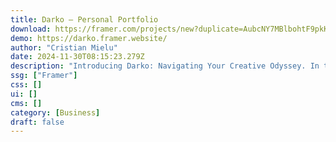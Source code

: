 ```yaml
---
title: Darko — Personal Portfolio
download: https://framer.com/projects/new?duplicate=AubcNY7MBlbohtF9pkKo&via=cristianmielu&duplicateType=siteTemplate
demo: https://darko.framer.website/
author: "Cristian Mielu"
date: 2024-11-30T08:15:23.279Z
description: "Introducing Darko: Navigating Your Creative Odyssey. In the realm of design, Darko surfaces as your unwavering guide, committed to elevating your creative expedition. Immerse yourself in design that's both fluid and instinctive, as Darko ensures your work shines brilliantly across every canvas."
ssg: ["Framer"]
css: []
ui: []
cms: []
category: [Business]
draft: false
---
```

